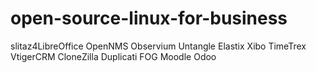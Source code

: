 # open-source-linux-for-business
slitaz4LibreOffice OpenNMS Observium Untangle Elastix Xibo TimeTrex VtigerCRM CloneZilla Duplicati FOG Moodle Odoo
